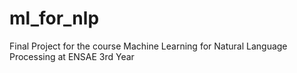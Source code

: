 # ml_for_nlp
Final Project for the course Machine Learning for Natural Language Processing at ENSAE 3rd Year
